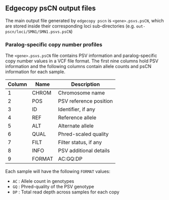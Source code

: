 ## Edgecopy psCN output files

The main output file generated by `edgecopy pscn` is `<gene>.psvs.psCN`, which are stored inside their corresponding loci sub-directories (e.g. `out-pscn/loci/SMN1/SMN1.psvs.psCN`)

### Paralog-specific copy number profiles

The `<gene>.psvs.psCN` file contains PSV information and paralog-specific copy number values in a VCF file format. The first nine columns hold PSV information and the following columns contain allele counts and psCN information for each sample.  

| Column | Name      | Description |
| ---    | ---       | ---         |
| 1      | CHROM     | Chromosome name |
| 2      | POS       | PSV reference position |
| 3      | ID        | Identifier, if any|
| 4      | REF       | Reference allele |
| 5      | ALT       | Alternate allele |
| 6      | QUAL      | Phred-scaled quality |
| 7      | FILT      | Filter status, if any |
| 8      | INFO      | PSV additional details |
| 9      | FORMAT    | AC:GQ:DP |

Each sample will have the following `FORMAT` values:
* `AC` : Allele count in genotypes
* `GQ` : Phred-quality of the PSV genotype
* `DP` : Total read depth across samples for each copy